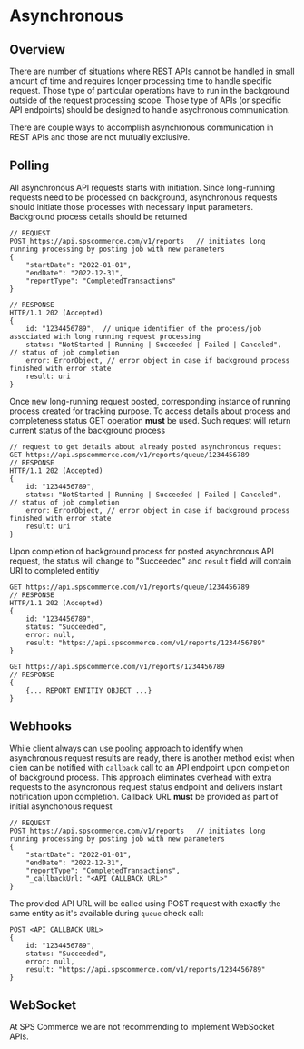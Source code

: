 # Asynchronous

## Overview

There are number of situations where REST APIs cannot be handled in small amount of time and requires longer processing time to handle specific request. Those type of particular operations have to run in the background outside of the request processing scope. Those type of APIs (or specific API endpoints) should be designed to handle asychronous communication.

There are couple ways to accomplish asynchronous communication in REST APIs and those are not mutually exclusive.

## Polling

All asynchronous API requests starts with initiation. Since long-running requests need to be processed on background, asynchronous requests should initiate those processes with necessary input parameters. Background process details should be returned 

```
// REQUEST
POST https://api.spscommerce.com/v1/reports   // initiates long running processing by posting job with new parameters
{
    "startDate": "2022-01-01",
    "endDate": "2022-12-31",
    "reportType": "CompletedTransactions"
}

// RESPONSE
HTTP/1.1 202 (Accepted)
{
    id: "1234456789",  // unique identifier of the process/job associated with long running request processing
    status: "NotStarted | Running | Succeeded | Failed | Canceled",  // status of job completion
    error: ErrorObject, // error object in case if background process finished with error state
    result: uri
}
```

Once new long-running request posted, corresponding instance of running process created for tracking purpose. To access details about process and completeness status GET operation **must** be used. Such request will return current status of the background process

```
// request to get details about already posted asynchronous request
GET https://api.spscommerce.com/v1/reports/queue/1234456789
// RESPONSE
HTTP/1.1 202 (Accepted)
{
    id: "1234456789",  
    status: "NotStarted | Running | Succeeded | Failed | Canceled",  // status of job completion
    error: ErrorObject, // error object in case if background process finished with error state
    result: uri
}
```

Upon completion of background process for posted asynchronous API request, the status will change to "Succeeded" and `result` field will contain URI to completed entitiy

```
GET https://api.spscommerce.com/v1/reports/queue/1234456789
// RESPONSE
HTTP/1.1 202 (Accepted)
{
    id: "1234456789",  
    status: "Succeeded",
    error: null,
    result: "https://api.spscommerce.com/v1/reports/1234456789"
}

GET https://api.spscommerce.com/v1/reports/1234456789
// RESPONSE
{
    {... REPORT ENTITIY OBJECT ...} 
}
```

## Webhooks

While client always can use pooling approach to identify when asynchronous request results are ready, there is another method exist when clien can be notified with `callback` call to an API endpoint upon completion of background process. This approach eliminates overhead with extra requests to the asyncronous request status endpoint and delivers instant notification upon completion. Callback URL **must** be provided as part of initial asynchonous request

```
// REQUEST
POST https://api.spscommerce.com/v1/reports   // initiates long running processing by posting job with new parameters
{
    "startDate": "2022-01-01",
    "endDate": "2022-12-31",
    "reportType": "CompletedTransactions",
    "_callbackUrl: "<API CALLBACK URL>"
}
```

The provided API URL will be called using POST request with exactly the same entity as it's available during `queue` check call:
```
POST <API CALLBACK URL>
{
    id: "1234456789",  
    status: "Succeeded",
    error: null,
    result: "https://api.spscommerce.com/v1/reports/1234456789"
}
```

## WebSocket

At SPS Commerce we are not recommending to implement WebSocket APIs.